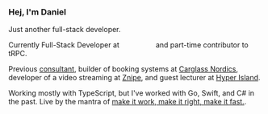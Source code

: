### Hej, I'm Daniel

Just another full-stack developer.<br>

Currently Full-Stack Developer at `         ` and part-time contributor to tRPC.<br>

Previous [consultant](https://futurice.com/), builder of booking systems at [Carglass Nordics](https://www.carglass.se/), developer of a video streaming at [Znipe](https://znipe.tv/), and guest lecturer at [Hyper Island](https://new.hyperisland.com/programs/full-time-programs/frontend-developer).<br>

Working mostly with TypeScript, but I've worked with Go, Swift, and C# in the past. Live by the mantra of [make it work, make it right, make it fast.](https://thetombomb.com/posts/make-it-work-right-fast).<br>
